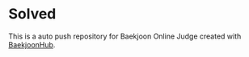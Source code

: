 # Solved
This is a auto push repository for Baekjoon Online Judge created with [BaekjoonHub](https://github.com/BaekjoonHub/BaekjoonHub).
